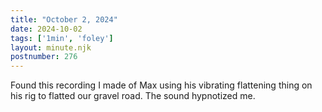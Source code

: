 ```yaml
---
title: "October 2, 2024"
date: 2024-10-02
tags: ['1min', 'foley']
layout: minute.njk
postnumber: 276
---
```

Found this recording I made of Max using his vibrating flattening thing on his rig to flatted our gravel road. The sound hypnotized me. 